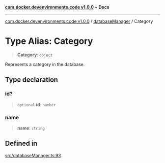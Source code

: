 [**com.docker.devenvironments.code v1.0.0**](../../README.md) • **Docs**

***

[com.docker.devenvironments.code v1.0.0](../../README.md) / [databaseManager](../README.md) / Category

# Type Alias: Category

> **Category**: `object`

Represents a category in the database.

## Type declaration

### id?

> `optional` **id**: `number`

### name

> **name**: `string`

## Defined in

[src/databaseManager.ts:93](https://github.com/diego-dini/API-de-Gerenciamento-de-Tarefas/blob/af5f928f65b5a1b1f01ef851e3d416d5eeef8bc1/src/databaseManager.ts#L93)
